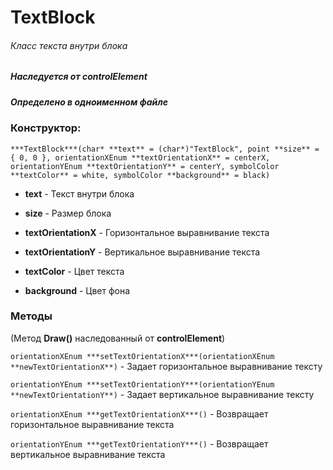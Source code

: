 # TextBlock
###### Класс текста внутри блока
##### Наследуется от controlElement
##### Определено в одноименном файле


### Конструктор:

`***TextBlock***(char* **text** = (char*)"TextBlock", point **size** = { 0, 0 }, orientationXEnum **textOrientationX** = centerX, orientationYEnum **textOrientationY** = centerY, symbolColor **textColor** = white, symbolColor **background** = black)`

* **text** - Текст внутри блока

* **size** - Размер блока

* **textOrientationX** - Горизонтальное выравнивание текста

* **textOrientationY** - Вертикальное выравнивание текста

* **textColor** - Цвет текста

* **background** - Цвет фона

### Методы

(Метод **Draw()** наследованный от **controlElement**)

`orientationXEnum ***setTextOrientationX***(orientationXEnum **newTextOrientationX**)` - Задает горизонтальное выравнивание тексту

`orientationYEnum ***setTextOrientationY***(orientationYEnum **newTextOrientationY**)` - Задает вертикальное выравнивание тексту

`orientationXEnum ***getTextOrientationX***()` - Возвращает горизонтальное выравнивание текста

`orientationYEnum ***getTextOrientationY***()` - Возвращает вертикальное выравнивание текста